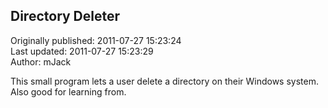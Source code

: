 ## Directory Deleter  
Originally published: 2011-07-27 15:23:24  
Last updated: 2011-07-27 15:23:29  
Author: mJack   
  
This small program lets a user delete a directory on their Windows system.
Also good for learning from.